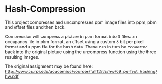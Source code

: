 Hash-Compression
================

This project compresses and uncompresses ppm image files into
ppm, pbm and offset files and then back.

Compression will compress a  picture in ppm format into 3 files: an
occupancy file in pbm format, an offset using a custom 8 bit per pixel
format and a ppm file for the hash data. These can in turn be converted
back into the original picture using the uncompress function using the
three resulting images.

The original assignment may be found here:
http://www.cs.rpi.edu/academics/courses/fall12/ds/hw/09_perfect_hashing/hw.pdf
